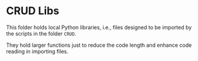 # CRUD Libs

This folder holds local Python libraries, i.e., files designed to be imported by the scripts in the folder ```CRUD```.

They hold larger functions just to reduce the code length and enhance code reading in importing files.
